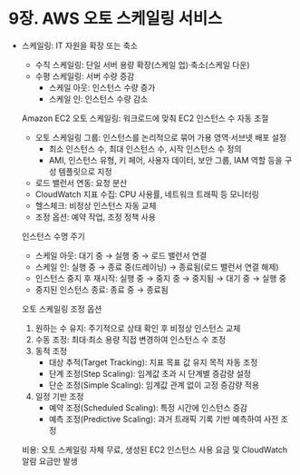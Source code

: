 # 9장. AWS 오토 스케일링 서비스

- 스케일링: IT 자원을 확장 또는 축소

  - 수직 스케일링: 단일 서버 용량 확장(스케일 업)·축소(스케일 다운)
  - 수평 스케일링: 서버 수량 증감
    - 스케일 아웃: 인스턴스 수량 증가
    - 스케일 인: 인스턴스 수량 감소

  Amazon EC2 오토 스케일링: 워크로드에 맞춰 EC2 인스턴스 수 자동 조절

  - 오토 스케일링 그룹: 인스턴스를 논리적으로 묶어 가용 영역·서브넷 배포 설정
    - 최소 인스턴스 수, 최대 인스턴스 수, 시작 인스턴스 수 정의
    - AMI, 인스턴스 유형, 키 페어, 사용자 데이터, 보안 그룹, IAM 역할 등을 구성 템플릿으로 지정
  - 로드 밸런서 연동: 요청 분산
  - CloudWatch 지표 수집: CPU 사용률, 네트워크 트래픽 등 모니터링
  - 헬스체크: 비정상 인스턴스 자동 교체
  - 조정 옵션: 예약 작업, 조정 정책 사용

  인스턴스 수명 주기

  - 스케일 아웃: 대기 중 → 실행 중 → 로드 밸런서 연결
  - 스케일 인: 실행 중 → 종료 중(드레이닝) → 종료됨(로드 밸런서 연결 해제)
  - 인스턴스 중지 후 재시작: 실행 중 → 중지 중 → 중지됨 → 대기 중 → 실행 중
  - 중지된 인스턴스 종료: 종료 중 → 종료됨

  오토 스케일링 조정 옵션

  1. 원하는 수 유지: 주기적으로 상태 확인 후 비정상 인스턴스 교체
  2. 수동 조정: 최대·최소 용량 직접 변경하여 인스턴스 수 조정
  3. 동적 조정
     - 대상 추적(Target Tracking): 지표 목표 값 유지 목적 자동 조정
     - 단계 조정(Step Scaling): 임계값 초과 시 단계별 증감량 설정
     - 단순 조정(Simple Scaling): 임계값 관계 없이 고정 증감량 적용
  4. 일정 기반 조정
     - 예약 조정(Scheduled Scaling): 특정 시간에 인스턴스 증감
     - 예측 조정(Predictive Scaling): 과거 트래픽 기록 기반 예측하여 사전 조정

  비용: 오토 스케일링 자체 무료, 생성된 EC2 인스턴스 사용 요금 및 CloudWatch 알람 요금만 발생
